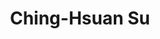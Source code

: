 ---
# Display name
name: Ching-Hsuan Su
# Username (this should match the folder name)
authors:
- Ching-Hsuan Su

# Short bio (displayed in user profile at end of posts)
bio: My research interests include state repression, protest, dictatorship, armed conflict, and networks.
education:
  courses:
  - course: PhD in Political Science
    institution: National Taiwan University
    year: 2018

    
# Enter email to display Gravatar (if Gravatar enabled in Config)
email: "chsu@mail.nptu.edu.tw"

# Interest shown on the main page
interests:
- Transitional Justice
- Authoritarianism

# Organizations/Affiliations
organizations:
- name: National Pintung University
  url: "https://www.ncku.edu.tw/"
  
# Role/position
role: Assisstant Professor <br/> Department of Social Development

# Social/Academic Networking
# For available icons, see: https://sourcethemes.com/academic/docs/widgets/#icons
#   For an email link, use "fas" icon pack, "envelope" icon, and a link in the
#   form "mailto:your-email@example.com" or "#contact" for contact widget.
# social:
# - icon: envelope
#   icon_pack: fas
#   link: mailto:howard.hl.liu@gmail.com
# - icon: twitter
#   icon_pack: fab
#   link: https://twitter.com/haoliuhoward
# - icon: google-scholar
#   icon_pack: ai
#   link: https://scholar.google.com/citations?user=63cHmyAAAAAJ&hl=en&citsig=AMD79or9Vlegpr0-m-JmGzsddPIcTAZ2BA
# - icon: github
#   icon_pack: fab
#   link: https://github.com/haoliuhoward
# - icon: calendar-alt
#   icon_pack: far
#   link: https://calendly.com/howard-hl-liu/office-hour-meeting-15-minutes
# Link to a PDF of your resume/CV from the About widget.
# To enable, copy your resume/CV to `static/files/cv.pdf` and uncomment the lines below.  
# - icon: cv
#   icon_pack: ai
#   link: files/liu_cv.pdf
  
# Is this the primary user of the site?
superuser: false
title: Ching-Hsuan Su

# Organizational groups that you belong to (for People widget)
#   Set this to `[]` or comment out if you are not using People widget.  
user_groups:
- Lab Co-Director
# - Principal Investigators
# - Researchers


---